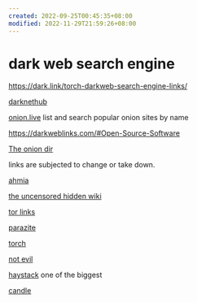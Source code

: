 ```yaml
---
created: 2022-09-25T00:45:35+08:00
modified: 2022-11-29T21:59:26+08:00
---
```


# dark web search engine

https://dark.link/torch-darkweb-search-engine-links/

[darknethub](https://darknethub.net)

[onion.live](https://onion.live) list and search popular onion sites by name

https://darkweblinks.com/#Open-Source-Software

[The onion dir](tfcw5fa2m66hxcbcg2lro7yzpstq2ioewysrv7u6iz5n26zysj6pqzid)

links are subjected to change or take down.

[ahmia](http://msydqstlz2kzerdg.onion/)

[the uncensored hidden wiki](http://zqktlwi4fecvo6ri.onion/wiki/index.php/Main_Page/)

[tor links](http://torlinkbgs6aabns.onion/)

[parazite](http://kpynyvym6xqi7wz2.onion/)

[torch](http://torchdeedp3i2jigzjdmfpn5ttjhthh5wbmda2rr3jvqjg5p77c54dqd.onion/)

[not evil](http://hss3uro2hsxfogfq.onion/)

[haystack](http://haystakvxad7wbk5.onion/) one of the biggest

[candle](http://gjobqjj7wyczbqie.onion/)

